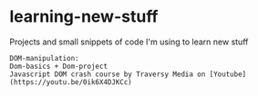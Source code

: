 # learning-new-stuff
 Projects and small snippets of code I'm using to learn new stuff

    DOM-manipulation:
    Dom-basics + Dom-project
    Javascript DOM crash course by Traversy Media on [Youtube](https://youtu.be/0ik6X4DJKCc)
